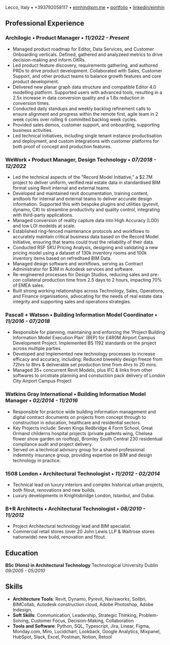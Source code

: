 <link href="style.css" rel="stylesheet">

Lecco, Italy • +393792058117 • eimhin@pm.me • [portfolio](http://www.eimhin.co/arch-portfolio) • [linkedin/eimhin](https://www.linkedin.com/in/eimhin-rafferty)

## Professional Experience

### Archilogic • Product Manager • *11/2022 - Present*  

- Managed product roadmap for Editor, Data Services, and Customer Onboarding verticals. Defined, gathered and analyzeed metrics to drive decision-making and inform OKRs.
- Led product feature discovery, requirements gathering, and authored PRDs to drive product development. Collaborated with Sales, Customer Support, and other product teams to balance growth features and core product development.
- Delivered new planar graph data structure and compatible Editor 4.0 modelling platform. Supported users with advanced tools, resulting in a 2.5x increase in data conversion quality and a 1.8x reduction in conversion times.
- Conducted daily standups and weekly backlog refinement calls to ensure alignment and progress within the remote first, agile team in 2 week cycles over rolling 6 committed backlog week cycles.
- Provided sales demos, customer support, and onboarding, supporting business activities.
- Led technical initiatives, including single tenant instance productisation and deployment, and custom integrations with customer platforms for both proof of concept and production features.

### WeWork • Product Manager, Design Technology • *07/2018 - 12/2022*

- Led the technical aspects of the "Record Model Initiative," a $2.7M project to deliver uniform, verified real estate data in standardised BIM format using Revit internal and external teams.
- Developed and maintained revit documentation, training content, andtools for internal and external teams to deliver accurate design information. Supported this with bespoke plugins and utilities (pyrevit, dynamo, C#) to streamline productivity and quality control, integrating with third-party applications.
- Managed conversion of reality capture data into High Accuracy (LOD) and low LOI modelds at scale. 
- Established ring-fenced maintenance protocols and workflows to accurately maintain critical business data based on the Record Model Initiative, ensuring that teams could trust the reliability of their data.
- Conducted RSF SKU Pricing Analysis, designing and validating a new pricing model using a dataset of 130k inventory rooms and 100k inventory items based on refredhsed BIM Data.
- Managed design software and workflows, serving as Contract Administrator for $3M in Autodesk services and software.
- Re-engineered processes for Design Studios, reducing sales and pre-con collateral production time from 2.5 days to 2 hours, impacting 70% of EMEA sales.
- Built strong working relationships across Technology, Sales, Operations, and Finance organisations, advocating for the needs of real estate data integrity and supporting sales and operations strategies.

### Pascall + Watson • Building Information Model Coordinator • *11/2016 - 07/2018*

- Responsible for planning, maintaining and enforcing the 'Project Building Information Model Execution Plan' (BEP) for £480M Airport Campus Development Project. Implemented BS 1192 standards on the project across multiple parties.
- Developed and Implemented new technology processes to increase efficacy and accuracy, including: Reduced biweekly design freeze from 72hrs to 8hrs & deliverable set production time from 4hrs to 20 mins.
- Managed 35+ concurrent Revit Models, plus IFC & links from other softwares to orcstrate planning and constuction pack delivery of London City Airport Campus Project

### Watkins Gray International • Building Information Model Manager • *02/2014 - 11/2016*

- Responsible for practice wide building information management and digital contract documents on projects from concept through to construction in education, healthcare and residential sectors.
- Key Projects include: Seven Kings Redbridge 4 Form School, Great Ormand childerns hospital projects (private paitents wing, Chelsea flower show garden on rooftop), Bromley South Central 230 residentual compliance audit and project delivery.  
- Served on a technical advisory group for a shared professional indemnity insurance group, providing expertise on BIM and design technology in practice.

### 1508 London • Architectural Technologist • *11/2012 - 02/2014*

- Technical lead on luxury interiors and complex historical urban projects, both fitout, renovations and new builds. 
- Luxury developments in Knightsbridge London, Istanbul, and Dubai.

### B+R Architects • Architectural Technologist • *08/2010 - 11/2012*

- Project Architectural technology lead and BIM specialist.
- Commercial retail stores (over 20 John Lewis LLP & Waitrose stores nationwide) new build, renovation and fitout.  

## Education

**BSc (Hons) in Architectural Technology**
Technological University Dublin *09/2005 - 05/2010*

## Skills

- **Architecture Tools**: Revit, Dynamo, Pyrevit, Navisworks, Solibri, BIMCollab, Autodesk construction cloud, Adobe Photoshop, Adobe Indesign, 
- **Soft Skills**: Communication, Leadership, Strategic Thinking, Problem-Solving, Customer Focus, Decision-Making, Collaboration
- **Tools and Software**: Python, SQL, Typescript, Jira, Linear, Figma, Monday.com, Miro, Lucidchart, Lookback, Google Analytics, Mixpanel, HubSpot, Slack, Excel, Postman, Notion, Retool

<script>
    document.addEventListener('DOMContentLoaded', function() {
        // Get the first H1 element on the page
        var firstH1 = document.querySelector('h1');
        
        // Check if the content of the first H1 is exactly 'Eimhin'
        if (firstH1 && firstH1.textContent.trim() === 'Eimhin') {
            // Change the content to 'Eimhin Rafferty'
            firstH1.textContent = 'Eimhin Rafferty - Architectural & BIM Portfolio';
        }
    });
</script>